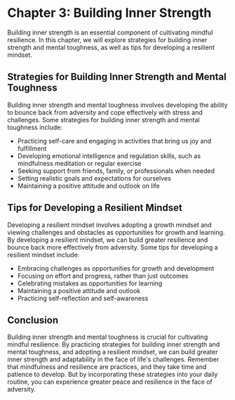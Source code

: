 Chapter 3: Building Inner Strength
==================================

Building inner strength is an essential component of cultivating mindful resilience. In this chapter, we will explore strategies for building inner strength and mental toughness, as well as tips for developing a resilient mindset.

Strategies for Building Inner Strength and Mental Toughness
-----------------------------------------------------------

Building inner strength and mental toughness involves developing the ability to bounce back from adversity and cope effectively with stress and challenges. Some strategies for building inner strength and mental toughness include:

* Practicing self-care and engaging in activities that bring us joy and fulfillment
* Developing emotional intelligence and regulation skills, such as mindfulness meditation or regular exercise
* Seeking support from friends, family, or professionals when needed
* Setting realistic goals and expectations for ourselves
* Maintaining a positive attitude and outlook on life

Tips for Developing a Resilient Mindset
---------------------------------------

Developing a resilient mindset involves adopting a growth mindset and viewing challenges and obstacles as opportunities for growth and learning. By developing a resilient mindset, we can build greater resilience and bounce back more effectively from adversity. Some tips for developing a resilient mindset include:

* Embracing challenges as opportunities for growth and development
* Focusing on effort and progress, rather than just outcomes
* Celebrating mistakes as opportunities for learning
* Maintaining a positive attitude and outlook
* Practicing self-reflection and self-awareness

Conclusion
----------

Building inner strength and mental toughness is crucial for cultivating mindful resilience. By practicing strategies for building inner strength and mental toughness, and adopting a resilient mindset, we can build greater inner strength and adaptability in the face of life's challenges. Remember that mindfulness and resilience are practices, and they take time and patience to develop. But by incorporating these strategies into your daily routine, you can experience greater peace and resilience in the face of adversity.
